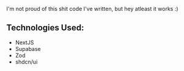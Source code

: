 I'm not proud of this shit code I've written, but hey atleast it works :)

## Technologies Used:
- NextJS
- Supabase
- Zod
- shdcn/ui
